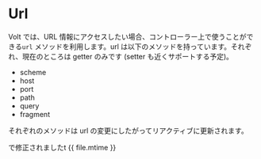 # Url

Volt では、URL 情報にアクセスしたい場合、コントローラー上で使うことができる```url``` メソッドを利用します。url は以下のメソッドを持っています。それぞれ、現在のところは getter のみです (setter も近くサポートする予定)。

- scheme
- host
- port
- path
- query
- fragment

それぞれのメソッドは url の変更にしたがってリアクティブに更新されます。

で修正されましたt {{ file.mtime }}
